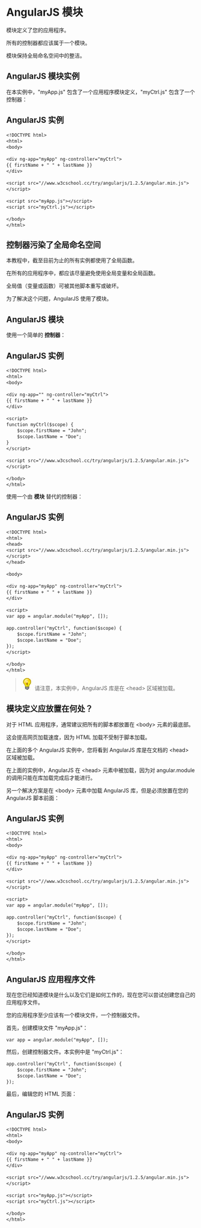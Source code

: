 
# AngularJS 模块



模块定义了您的应用程序。

所有的控制器都应该属于一个模块。

模块保持全局命名空间中的整洁。



## AngularJS 模块实例

在本实例中，"myApp.js" 包含了一个应用程序模块定义，"myCtrl.js" 包含了一个控制器：

## AngularJS 实例

```
<!DOCTYPE html>  
<html>  
<body>  

<div ng-app="myApp" ng-controller="myCtrl">  
{{ firstName + " " + lastName }}  
</div>  

<script src="//www.w3cschool.cc/try/angularjs/1.2.5/angular.min.js"></script>  

<script src="myApp.js"></script>  
<script src="myCtrl.js"></script>  

</body>  
</html>
```





## 控制器污染了全局命名空间

本教程中，截至目前为止的所有实例都使用了全局函数。

在所有的应用程序中，都应该尽量避免使用全局变量和全局函数。

全局值（变量或函数）可被其他脚本重写或破坏。

为了解决这个问题，AngularJS 使用了模块。



## AngularJS 模块

使用一个简单的 **控制器**：

## AngularJS 实例

```
<!DOCTYPE html>  
<html>  
<body>  

<div ng-app="" ng-controller="myCtrl">  
{{ firstName + " " + lastName }}  
</div>  

<script>  
function myCtrl($scope) {  
    $scope.firstName = "John";  
    $scope.lastName = "Doe";  
}  
</script>  

<script src="//www.w3cschool.cc/try/angularjs/1.2.5/angular.min.js"></script>  

</body>  
</html>
```



使用一个由 **模块** 替代的控制器：

## AngularJS 实例

```
<!DOCTYPE html>  
<html>  
<head>  
<script src="//www.w3cschool.cc/try/angularjs/1.2.5/angular.min.js"></script>  
</head>  

<body>  

<div ng-app="myApp" ng-controller="myCtrl">  
{{ firstName + " " + lastName }}  
</div>  

<script>  
var app = angular.module("myApp", []);  

app.controller("myCtrl", function($scope) {  
    $scope.firstName = "John";  
    $scope.lastName = "Doe";  
});  
</script>  

</body>  
</html>
```



> ![](images/lamp.jpg)
> 请注意，本实例中，AngularJS 库是在 &lt;head&gt; 区域被加载。



## 模块定义应放置在何处？

对于 HTML 应用程序，通常建议把所有的脚本都放置在 &lt;body&gt; 元素的最底部。

这会提高网页加载速度，因为 HTML 加载不受制于脚本加载。

在上面的多个 AngularJS 实例中，您将看到 AngularJS 库是在文档的 &lt;head&gt; 区域被加载。

在上面的实例中，AngularJS 在 &lt;head&gt; 元素中被加载，因为对 angular.module 的调用只能在库加载完成后才能进行。

另一个解决方案是在 &lt;body&gt; 元素中加载 AngularJS 库，但是必须放置在您的 AngularJS 脚本前面：

## AngularJS 实例

```
<!DOCTYPE html>  
<html>  
<body>  

<div ng-app="myApp" ng-controller="myCtrl">  
{{ firstName + " " + lastName }}  
</div>  

<script src="//www.w3cschool.cc/try/angularjs/1.2.5/angular.min.js"></script>  

<script>  
var app = angular.module("myApp", []);  

app.controller("myCtrl", function($scope) {  
    $scope.firstName = "John";  
    $scope.lastName = "Doe";  
});  
</script>  

</body>  
</html>
```





## AngularJS 应用程序文件

现在您已经知道模块是什么以及它们是如何工作的，现在您可以尝试创建您自己的应用程序文件。

您的应用程序至少应该有一个模块文件，一个控制器文件。

首先，创建模块文件 "myApp.js"：

```
var app = angular.module("myApp", []);
```

然后，创建控制器文件。本实例中是 "myCtrl.js"：

```
app.controller("myCtrl", function($scope) {  
    $scope.firstName = "John";  
    $scope.lastName = "Doe";  
});
```

最后，编辑您的 HTML 页面：

## AngularJS 实例

```
<!DOCTYPE html>  
<html>  
<body>  

<div ng-app="myApp" ng-controller="myCtrl">  
{{ firstName + " " + lastName }}  
</div>  

<script src="//www.w3cschool.cc/try/angularjs/1.2.5/angular.min.js"></script>  

<script src="myApp.js"></script>  
<script src="myCtrl.js"></script>  

</body>  
</html>
```
